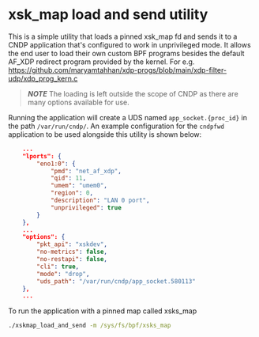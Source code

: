 # xsk_map load and send utility

This is a simple utility that loads a pinned xsk_map fd and sends it to
a CNDP application that's configured to work in unprivileged mode. It
allows the end user to load their own custom BPF programs besides the
default AF_XDP redirect program provided by the kernel.
For e.g. https://github.com/maryamtahhan/xdp-progs/blob/main/xdp-filter-udp/xdp_prog_kern.c

> **_NOTE_** The loading is left outside the scope of CNDP as there are
many options available for use.

Running the application will create a UDS named `app_socket.{proc_id}`
in the path `/var/run/cndp/`. An example configuration for the `cndpfwd`
application to be used alongside this utility is shown below:

```json
    ...
    "lports": {
        "eno1:0": {
            "pmd": "net_af_xdp",
            "qid": 11,
            "umem": "umem0",
            "region": 0,
            "description": "LAN 0 port",
            "unprivileged": true
        }
    },
    ...
    "options": {
        "pkt_api": "xskdev",
        "no-metrics": false,
        "no-restapi": false,
        "cli": true,
        "mode": "drop",
        "uds_path": "/var/run/cndp/app_socket.580113"
    },
    ...
```

To run the application with a pinned map called xsks_map

```cmd
./xskmap_load_and_send -m /sys/fs/bpf/xsks_map
```
